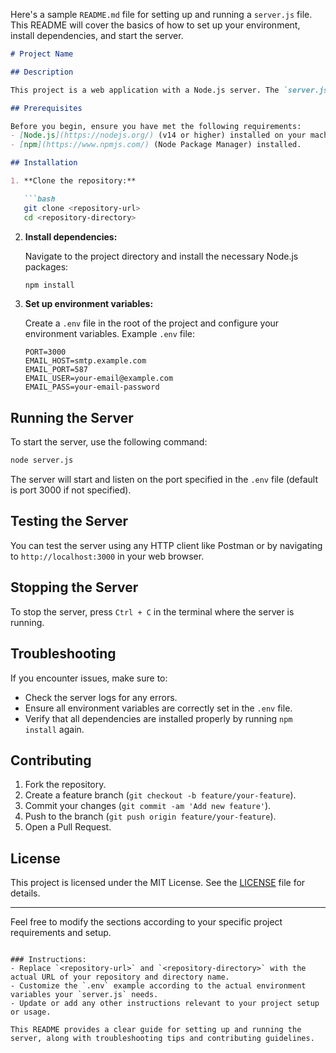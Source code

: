 Here's a sample `README.md` file for setting up and running a `server.js` file. This README will cover the basics of how to set up your environment, install dependencies, and start the server.

```markdown
# Project Name

## Description

This project is a web application with a Node.js server. The `server.js` file sets up the backend server for handling various routes and functionalities.

## Prerequisites

Before you begin, ensure you have met the following requirements:
- [Node.js](https://nodejs.org/) (v14 or higher) installed on your machine.
- [npm](https://www.npmjs.com/) (Node Package Manager) installed.

## Installation

1. **Clone the repository:**

   ```bash
   git clone <repository-url>
   cd <repository-directory>
   ```

2. **Install dependencies:**

   Navigate to the project directory and install the necessary Node.js packages:

   ```bash
   npm install
   ```

3. **Set up environment variables:**

   Create a `.env` file in the root of the project and configure your environment variables. Example `.env` file:

   ```
   PORT=3000
   EMAIL_HOST=smtp.example.com
   EMAIL_PORT=587
   EMAIL_USER=your-email@example.com
   EMAIL_PASS=your-email-password
   ```

## Running the Server

To start the server, use the following command:

```bash
node server.js
```

The server will start and listen on the port specified in the `.env` file (default is port 3000 if not specified).

## Testing the Server

You can test the server using any HTTP client like Postman or by navigating to `http://localhost:3000` in your web browser.

## Stopping the Server

To stop the server, press `Ctrl + C` in the terminal where the server is running.

## Troubleshooting

If you encounter issues, make sure to:
- Check the server logs for any errors.
- Ensure all environment variables are correctly set in the `.env` file.
- Verify that all dependencies are installed properly by running `npm install` again.

## Contributing

1. Fork the repository.
2. Create a feature branch (`git checkout -b feature/your-feature`).
3. Commit your changes (`git commit -am 'Add new feature'`).
4. Push to the branch (`git push origin feature/your-feature`).
5. Open a Pull Request.

## License

This project is licensed under the MIT License. See the [LICENSE](LICENSE) file for details.

---

Feel free to modify the sections according to your specific project requirements and setup.
```

### Instructions:
- Replace `<repository-url>` and `<repository-directory>` with the actual URL of your repository and directory name.
- Customize the `.env` example according to the actual environment variables your `server.js` needs.
- Update or add any other instructions relevant to your project setup or usage.

This README provides a clear guide for setting up and running the server, along with troubleshooting tips and contributing guidelines.
